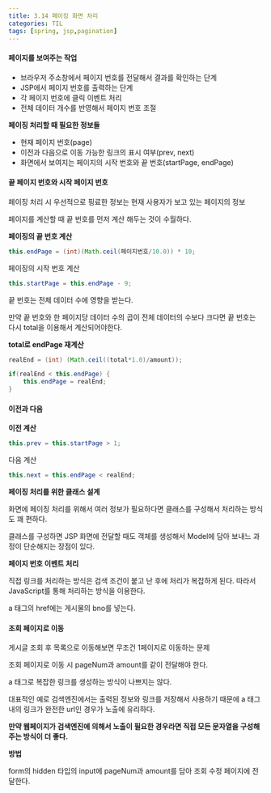 ```yaml
---
title: 3.14 페이징 화면 차리
categories: TIL
tags: [spring, jsp,pagination]
---
```






#### 페이지를 보여주는 작업

* 브라우저 주소창에서 페이지 번호를 전달해서 결과를 확인하는 단계
* JSP에서 페이지 번호를 출력하는 단계
* 각 페이지 번호에 클릭 이벤트 처리
* 전체 데이터 개수를 반영해서 페이지 번호 조절



**페이징 처리할 때 필요한 정보들**

* 현재 페이지 번호(page)
* 이전과 다음으로 이동 가능한 링크의 표시 여부(prev, next)
* 화면에서 보여지는 페이지의 시작 번호와 끝 번호(startPage, endPage)



#### 끝 페이지 번호와 시작 페이지 번호

페이징 처리 시 우선적으로 핑료한 정보는 현재 사용자가 보고 있는 페이지의 정보

페이지를 계산할 때 끝 번호를 먼저 계산 해두는 것이 수월하다.

**페이징의 끝 번호 계산**

```java
this.endPage = (int)(Math.ceil(페이지번호/10.0)) * 10;
```

페이징의 시작 번호 계산

```java
this.startPage = this.endPage - 9;
```



끝 번호는 전체 데이터 수에 영향을 받는다.

만약 끝 번호와 한 페이지당 데이터 수의 곱이 전체 데이터의 수보다 크다면 끝 번호는 다시 total을 이용해서 계산되어야한다.



**total로 endPage 재계산**

```java
realEnd = (int) (Math.ceil((total*1.0)/amount));

if(realEnd < this.endPage) {
    this.endPage = realEnd;
}
```



#### 이전과 다음

**이전 계산**

```java
this.prev = this.startPage > 1;
```

다음 계산

```java
this.next = this.endPage < realEnd;
```





**페이징 처리를 위한 클래스 설계**

화면에 페이징 처리를 위해서 여러 정보가 필요하다면 클래스를 구성해서 처리하는 방식도 꽤 편하다.

클래스를 구성하면 JSP 화면에 전달할 때도 객체를 생성해서 Model에 담아 보내느 과정이 단순해지는 장점이 있다.

**페이지 번호 이벤트 처리**

직접 링크를 처리하는 방식은 검색 조건이 붙고 난 후에 처리가 복잡하게 된다. 따라서 JavaScript를 통해 처리하는 방식을 이용한다.

a 태그의 href에는 게시물의 bno를 넣는다.



#### 조회 페이지로 이동

게시글 조회 후 목록으로 이동해보면 무조건 1페이지로 이동하는 문제

조회 페이지로 이동 시 pageNum과 amount를 같이 전달해야 한다.



a 태그로 복잡한 링크를 생성하는 방식이 나쁘지는 않다.

대표적인 예로 검색엔진에서는 출력된 정보와 링크를 저장해서 사용하기 때문에 a 태그 내의 링크가 완전한 url인 경우가 노출에 유리하다.

**만약 웹페이지가 검색엔진에 의해서 노출이 필요한 경우라면 직접 모든 문자열을 구성해주는 방식이 더 좋다.**



**방법**

form의 hidden 타입의 input에 pageNum과 amount를 담아 조회 수정 페이지에 전달한다.

